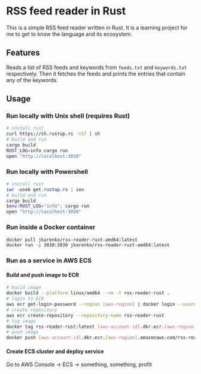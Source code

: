 # RSS feed reader in Rust

This is a simple RSS feed reader written in Rust. It is a learning project for me to get to know the language and its ecosystem.

## Features

Reads a list of RSS feeds and keywords from `feeds.txt` and `keywords.txt` respectively. Then it fetches the feeds and prints the entries that contain any of the keywords.

## Usage

### Run locally with Unix shell (requires Rust)

```bash
# install rust
curl https://sh.rustup.rs -sSf | sh 
# build and run
cargo build
RUST_LOG=info cargo run
open "http://localhost:3030"
```


### Run locally with Powershell 
```powershell 
# install rust
iwr -useb get.rustup.rs | iex
# build and run
cargo build
$env:RUST_LOG="info"; cargo run
open "http://localhost:3030"
```


### Run inside a Docker container

```bash
docker pull jkarenko/rss-reader-rust-amd64:latest
docker run -p 3030:3030 jkarenko/rss-reader-rust-amd64:latest
```

### Run as a service in AWS ECS

#### Build and push image to ECR

```bash
# build image
docker build --platform linux/amd64 --rm -t rss-reader-rust .
# login to ECR
aws ecr get-login-password --region [aws-region] | docker login --username AWS --password-stdin [aws-account-id].dkr.ecr.[aws-region].amazonaws.com
# create repository
aws ecr create-repository --repository-name rss-reader-rust
# tag image
docker tag rss-reader-rust:latest [aws-account-id].dkr.ecr.[aws-region].amazonaws.com/rss-reader-rust:latest
# push image
docker push [aws-account-id].dkr.ecr.[aws-region].amazonaws.com/rss-reader-rust:latest
```

#### Create ECS cluster and deploy service

Go to AWS Console -> ECS -> something, something, profit
